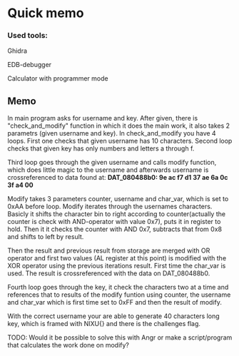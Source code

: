 # Quick memo

### Used tools:
Ghidra 

EDB-debugger

Calculator with programmer mode

## Memo

In main program asks for username and key. After given, there is "check_and_modify" function in which it does the main work, it also takes 2 parametrs (given username and key). In check_and_modify you have 4 loops. First one checks that given username has 10 characters. Second loop checks that given key has only numbers and letters a through f.

Third loop goes through the given username and calls modify function, which does little magic to the username and afterwards username is crossreferenced to data found at:
**DAT_080488b0: 9e ac f7 d1 37 ae 6a 0c 3f a4 00**

Modify takes 3 parameters counter, username and char_var, which is set to 0xAA before loop. Modify iterates through the usernames characters. Basicly it shifts the character bin to right according to counter(actually the counter is check with AND-operator with value 0x7), puts it in register to hold. Then it it checks the counter with AND 0x7, subtracts that from 0x8 and shifts to left by result. 

Then the result and previous result from storage are merged with OR operator and first two values (AL register at this point) is modified with the XOR operator using the previous iterations result. First time the char_var is used. The result is crossreferenced with the data on DAT_080488b0.

Fourth loop goes through the key, it check the characters two at a time and references that to results of the modify funtion using counter, the username and char_var which is first time set to 0xFF and then the result of modify. 

With the correct username your are able to generate 40 characters long key, which is framed with NIXU{} and there is the challenges flag.


TODO:
Would it be possible to solve this with Angr or make a script/program that calculates the work done on modify?




